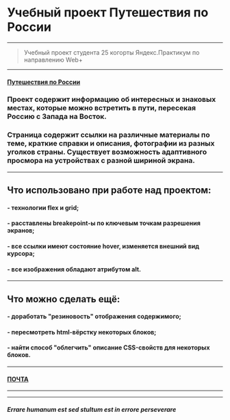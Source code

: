 # Учебный проект Путешествия по России  
***
>Учебный проект студента 25 когорты Яндекс.Практикум
по направлению Web+  
***
#### [Путешествия по России](https://iispiridonov.github.io/russian-travel/)

### Проект содержит информацию об интересных и знаковых местах, которые можно встретить в пути, пересекая Россию с Запада на Восток.  
### Страница содержит ссылки на различные материалы по теме, краткие справки и описания, фотографии из разных уголков страны. Существует возможность адаптивного просмора на устройствах с разной шириной экрана.  

***
## Что использовано при работе над проектом:  
#### - технологии flex и grid;  
#### - расставлены breakepoint-ы по ключевым точкам разрешения экранов;
#### - все ссылки имеют состояние hover, изменяется внешний вид курсора;
#### - все изображения обладают атрибутом alt.  
***
## Что можно сделать ещё:  
#### - доработать "резиновость" отображения содержимого;
#### - пересмотреть html-вёрстку некоторых блоков;
#### - найти способ "облегчить" описание CSS-свойств для некоторых блоков.
***
#### [ПОЧТА](spiridonooff@yandex.ru "Пишите ;-)")
***
***
##### *Errare humanum est sed stultum est in errore perseverare*

